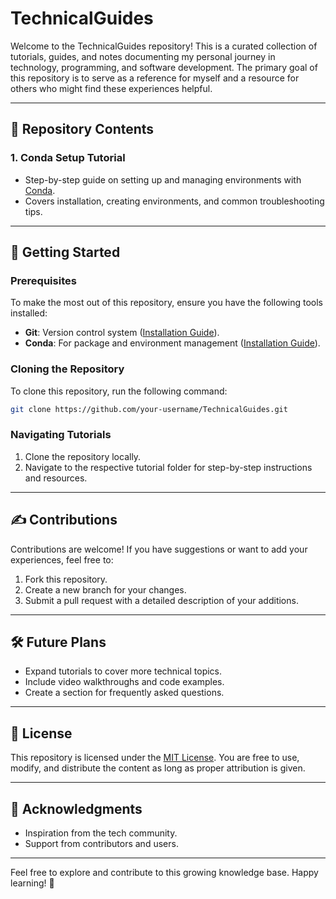 # TechnicalGuides

Welcome to the TechnicalGuides repository! This is a curated collection of tutorials, guides, and notes documenting my personal journey in technology, programming, and software development. The primary goal of this repository is to serve as a reference for myself and a resource for others who might find these experiences helpful.

---

## 📂 Repository Contents

### 1. **Conda Setup Tutorial**

- Step-by-step guide on setting up and managing environments with [Conda](https://docs.conda.io).
- Covers installation, creating environments, and common troubleshooting tips.

---

## 🚀 Getting Started

### Prerequisites

To make the most out of this repository, ensure you have the following tools installed:

- **Git**: Version control system ([Installation Guide](https://git-scm.com/book/en/v2/Getting-Started-Installing-Git)).
- **Conda**: For package and environment management ([Installation Guide](https://docs.conda.io/projects/conda/en/latest/user-guide/install/index.html)).

### Cloning the Repository

To clone this repository, run the following command:

```bash
git clone https://github.com/your-username/TechnicalGuides.git
```

### Navigating Tutorials

1. Clone the repository locally.
2. Navigate to the respective tutorial folder for step-by-step instructions and resources.

---

## ✍️ Contributions

Contributions are welcome! If you have suggestions or want to add your experiences, feel free to:

1. Fork this repository.
2. Create a new branch for your changes.
3. Submit a pull request with a detailed description of your additions.

---

## 🛠️ Future Plans

- Expand tutorials to cover more technical topics.
- Include video walkthroughs and code examples.
- Create a section for frequently asked questions.

---

## 📝 License

This repository is licensed under the [MIT License](LICENSE). You are free to use, modify, and distribute the content as long as proper attribution is given.

---

## 🌟 Acknowledgments

- Inspiration from the tech community.
- Support from contributors and users.

---

Feel free to explore and contribute to this growing knowledge base. Happy learning! 🎉
